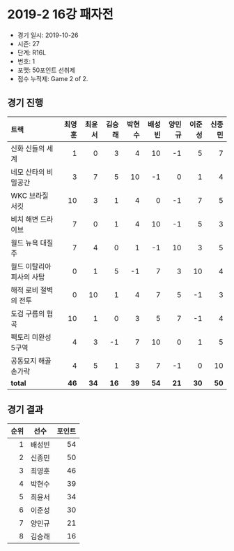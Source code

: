 # 2019-2 16강 패자전

- 경기 일시: 2019-10-26
- 시즌: 27
- 단계: R16L
- 번호: 1
- 포맷: 50포인트 선취제
- 점수 누적제: Game 2 of 2.





## 경기 진행

| 트랙 | 최영훈 | 최윤서 | 김승래 | 박현수 | 배성빈 | 양민규 | 이준성 | 신종민 |
|:---|---:|---:|---:|---:|---:|---:|---:|---:|
| 신화 신들의 세계 | 1 | 0 | 3 | 4 | 10 | -1 | 5 | 7 |
| 네모 산타의 비밀공간 | 3 | 7 | 5 | 10 | -1 | 0 | 1 | 4 |
| WKC 브라질 서킷 | 10 | 3 | 1 | 4 | 0 | -1 | 7 | 5 |
| 비치 해변 드라이브 | 7 | 0 | 1 | 4 | 10 | -1 | 5 | 3 |
| 월드 뉴욕 대질주 | 7 | 4 | 0 | 1 | -1 | 10 | 3 | 5 |
| 월드 이탈리아 피사의 사탑 | 0 | 1 | 5 | -1 | 7 | 3 | 10 | 4 |
| 해적 로비 절벽의 전투 | 0 | 10 | 1 | 4 | 7 | 5 | -1 | 3 |
| 도검 구름의 협곡 | 10 | 1 | 0 | 3 | 5 | 7 | -1 | 4 |
| 팩토리 미완성 5구역 | 4 | 3 | -1 | 7 | 10 | 0 | 1 | 5 |
| 공동묘지 해골 손가락 | 4 | 5 | 1 | 3 | 7 | -1 | 0 | 10 |
| __total__ | __46__ | __34__ | __16__ | __39__ | __54__ | __21__ | __30__ | __50__ |




## 경기 결과

| 순위 | 선수 | 포인트 |
|---:|:---:|---:|
| 1 | 배성빈 | 54 |
| 2 | 신종민 | 50 |
| 3 | 최영훈 | 46 |
| 4 | 박현수 | 39 |
| 5 | 최윤서 | 34 |
| 6 | 이준성 | 30 |
| 7 | 양민규 | 21 |
| 8 | 김승래 | 16 |

